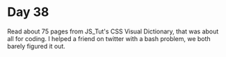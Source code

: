 # Day 38

Read about 75 pages from JS_Tut's CSS Visual Dictionary, that was about all for coding. I helped a friend on twitter with a bash problem, we both barely figured it out.
